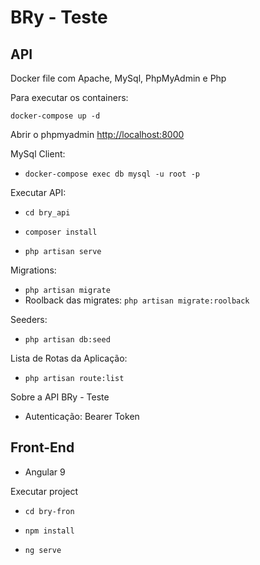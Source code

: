 # BRy - Teste

## API

Docker file com Apache, MySql, PhpMyAdmin e Php

Para executar os containers:

```
docker-compose up -d
```

Abrir o phpmyadmin [http://localhost:8000](http://localhost:8000)


MySql Client:

- `docker-compose exec db mysql -u root -p` 


Executar API:

- `cd bry_api`

- `composer install`  

- `php artisan serve` 


Migrations:

- `php artisan migrate` 
- Roolback das migrates: `php artisan migrate:roolback` 


Seeders:

- `php artisan db:seed` 


Lista de Rotas da Aplicação:

- `php artisan route:list` 


Sobre a API BRy - Teste

- Autenticação: Bearer Token


## Front-End

- Angular 9

Executar project

- `cd bry-fron`

- `npm install`  

- `ng serve` 
